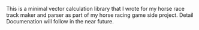 This is a minimal vector calculation library that I wrote for my horse race track maker and parser as part of my horse racing game side project. Detail Documenation will follow in the near future.